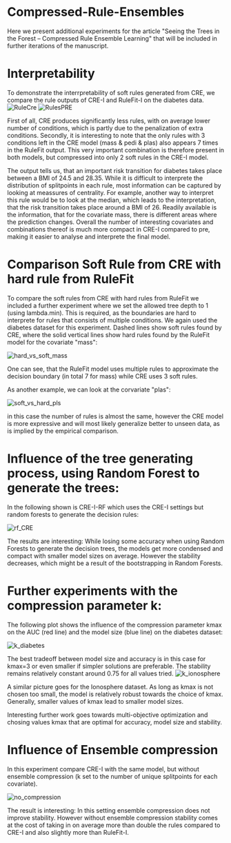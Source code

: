 
# Compressed-Rule-Ensembles
Here we present additional experiments for the article "Seeing the Trees in the Forest – Compressed Rule Ensemble Learning" that will be included in further iterations of the manuscript.


# Interpretability

To demonstrate the interrpretability of soft rules generated from CRE, we compare the rule outputs of CRE-I and RuleFit-I on the diabetes data.
![RuleCre](https://user-images.githubusercontent.com/88620679/128714592-25eb0992-20ac-4769-b20b-53872901ef5c.PNG)
![RulesPRE](https://user-images.githubusercontent.com/88620679/128714606-58a96491-e05c-4b39-8aae-27ddc40b5982.PNG)

First of all, CRE produces significantly less rules, with on average lower number of conditions, which is partly due to the penalization of extra conditions. Secondly, it is interesting to note that the only rules with 3 conditions left in the CRE model (mass & pedi & plas) also appears 7 times in the RuleFit output. This very important combination is therefore present in both models, but compressed into only 2 soft rules in the CRE-I model.

The output tells us, that an important risk transition for diabetes takes place between a BMI of 24.5 and 28.35. While it is difficult to interprete the distribution of splitpoints in each rule, most information can be captured by looking at meassures of centrality. For example, another way to interpret this rule would be to look at the median, which leads to the interpretation, that the risk transition takes place around a BMI of 26. Readily available is the information, that for the covariate mass, there is different areas where the prediction changes. Overall the number of interesting covariates and combinations thereof is much more compact in CRE-I compared to pre, making it easier to analyse and interprete the final model.

# Comparison Soft Rule from CRE with hard rule from RuleFit

To compare the soft rules from CRE with hard rules from RuleFit we included a further experiment where we set the allowed tree depth to 1 (using lambda.min). This is required, as the boundaries are hard to interprete for rules that consists of multiple conditions. We again used the diabetes dataset for this experiment. Dashed lines show soft rules found by CRE, where the solid vertical lines show hard rules found by the RuleFit model for the covariate "mass":

![hard_vs_soft_mass](https://user-images.githubusercontent.com/88620679/128841299-06785bcf-ccb4-4fb2-a401-b25ec705adf8.png)


One can see, that the RuleFit model uses multiple rules to approximate the decision boundary (in total 7 for mass) while CRE uses 3 soft rules.

As another example, we can look at the corvariate "plas":

![soft_vs_hard_pls](https://user-images.githubusercontent.com/88620679/128842289-fde3f7a6-1156-4f74-b13e-e4b53a6a9c49.png)

in this case the number of rules is almost the same, however the CRE model is more expressive and will most likely generalize better to unseen data, as is implied by the empirical comparison.

# Influence of the tree generating process, using Random Forest to generate the trees:
In the following shown is CRE-I-RF which uses the CRE-I settings but random forests to generate the decision rules:

![rf_CRE](https://user-images.githubusercontent.com/88620679/128840356-a27ae7d0-1216-46be-a8b0-2372e2de01c7.png)

The results are interesting: While losing some accuracy when using Random Forests to generate the decision trees, the models get more condensed and compact with smaller model sizes on average. However the stability decreases, which might be a result of the bootstrapping in Random Forests. 

# Further experiments with the compression parameter k:

The following plot shows the influence of the compression parameter kmax on the AUC (red line) and the model size (blue line) on the diabetes dataset:

![k_diabetes](https://user-images.githubusercontent.com/88620679/128856802-147fc666-cfeb-4921-8165-b848c6792d3d.png)

The best tradeoff between model size and accuracy is in this case for kmax=3 or even smaller if simpler solutions are preferable. The stability remains relatively constant around 0.75 for all values tried.
![k_ionosphere](https://user-images.githubusercontent.com/88620679/128862778-cc9c9bd2-0adc-4001-94bf-2b4579f3990d.png)

 A similar picture goes for the Ionosphere dataset. As long as kmax is not chosen too small, the model is relatively robust towards the choice of kmax. Generally, smaller values of kmax lead to smaller model sizes. 
 
 Interesting further work goes towards multi-objective optimization and chosing values kmax that are optimal for accuracy, model size and stability. 

# Influence of Ensemble compression
In this experiment compare CRE-I with the same model, but without ensemble compression (k set to the number of unique splitpoints for each covariate).

![no_compression](https://user-images.githubusercontent.com/88620679/128845987-b58aa1e1-58b3-4205-8567-c133d57ff66e.png)

The result is interesting: In this setting ensemble compression does not improve stability. However without ensemble compression stability comes at the cost of taking in on average more than double the rules compared to CRE-I and also slightly more than RuleFit-I.
